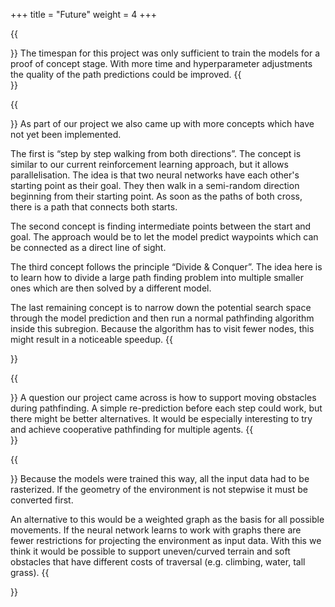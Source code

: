 +++
title = "Future"
weight = 4
+++

{{<section title="What is next?">}}
The timespan for this project was only sufficient to train the models for a proof of concept stage. With more time and hyperparameter adjustments the quality of the path predictions could be improved.
{{</section>}}

{{<section title="More Concepts">}}
As part of our project we also came up with more concepts which have not yet been implemented.

The first is “step by step walking from both directions”. The concept is similar to our current reinforcement learning approach, but it allows parallelisation. The idea is that two neural networks have each other's starting point as their goal. They then walk in a semi-random direction beginning from their starting point.  As soon as the paths of both cross, there is a path that connects both starts.

The second concept is finding intermediate points between the start and goal. The approach would be to let the model predict waypoints which can be connected as a direct line of sight.

The third concept follows the principle “Divide & Conquer”. The idea here is to learn how to divide a large path finding problem into multiple smaller ones which are then solved by a different model.

The last remaining concept is to narrow down the potential search space through the model prediction and then run a normal pathfinding algorithm inside this subregion. Because the algorithm has to visit fewer nodes, this might result in a noticeable speedup.
{{</section>}}

{{<section title="Dynamic obstacles">}}
A question our project came across is how to support moving obstacles during pathfinding. A simple re-prediction before each step could work, but there might be better alternatives.
It would be especially interesting to try and achieve cooperative pathfinding for multiple agents.
{{</section>}}

{{<section title="Graph based navigation">}}
Because the models were trained this way, all the input data had to be rasterized. If the geometry of the environment is not stepwise it must be converted first. 

An alternative to this would be a weighted graph as the basis for all possible movements.
If the neural network learns to work with graphs there are fewer restrictions for projecting the environment as input data. 
With this we think it would be possible to support uneven/curved terrain and soft obstacles that have different costs of traversal (e.g. climbing, water, tall grass).
{{</section>}}